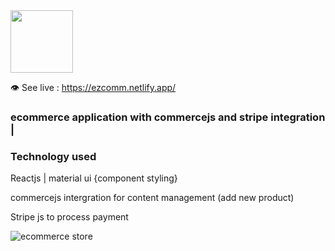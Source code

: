  <img src="https://github.com/wilkensoncode/commerce/blob/365a8734f4e6a8c6ae4fb7d683f81ab0d74df497/Wilkensonkode.png" width="100" aligns="center"/>
 
 👁 See live : https://ezcomm.netlify.app/
 
### ecommerce application with commercejs and stripe integration | 
####     
  
  ### Technology used
  Reactjs  |  material ui {component styling}
  
  commercejs intergration for content management (add new product)
  
  Stripe js to process payment  
    
![ecommerce store](https://user-images.githubusercontent.com/76856697/143625176-99a54940-af47-4aee-b5a1-4b563cfbb025.png)
 
